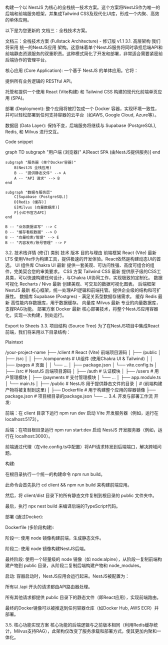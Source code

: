 构建一个以 NestJS 为核心的全栈统一技术方案。这个方案将NestJS作为唯一的后端和前端服务框架，并集成Tailwind CSS及现代化UI库，形成一个内聚、高效的单体应用。

以下是为您更新的 文档三：全栈技术方案。

文档三：全栈技术方案 (Fullstack Architecture) - 修订版 v1.1
3.1. 高层架构
我们将采用 统一的NestJS应用 架构。这意味着单个NestJS服务将同时承担后端API和前端静态资源服务的双重职责。这种模式简化了开发和部署，非常适合需要紧密前后端协作的管理平台。

核心应用 (Core Application): 一个基于 NestJS 的单体应用。它将：

提供所有业务逻辑的 RESTful API。

托管和提供一个使用 React (Vite构建) 和 Tailwind CSS 构建的现代化前端单页应用 (SPA)。

部署 (Deployment): 整个应用将被打包成一个 Docker 容器，实现环境一致性，并可以轻松部署到任何支持容器的云平台（如AWS, Google Cloud, Azure等）。

数据层 (Data Layer): 保持不变，后端服务将继续与 Supabase (PostgreSQL), Redis, 和 Milvus 进行交互。

Code snippet

graph TD
    subgraph "用户端 (浏览器)"
        A[React SPA (由NestJS提供服务)]
    end
    
    subgraph "服务器 (单个Docker容器)"
        B(NestJS 全栈应用)
        B -- "提供静态文件" --> A
        A -- "API 请求" --> B
    end
    
    subgraph "数据与服务层"
        C[Supabase (PostgreSQL)]
        D[Redis (缓存)]
        E[Milvus (向量数据库)]
        F[小红书官方API]
    end

    B -- "业务数据读写" --> C
    B -- "缓存看板数据" --> D
    B -- "向量检索/管理" --> E
    B -- "内容发布/账号管理" --> F
3.2. 技术栈详情 (修订)
类别	技术	版本	目的与理由
前端框架	React (Vite)	最新LTS	使用Vite作为构建工具，提供极速的开发体验。React依然是构建动态UI的首选。
UI 组件库	Chakra UI	最新	提供一套美观、可访问性强、高度可组合的组件，完美契合您的审美要求。
CSS 方案	Tailwind CSS	最新	提供原子级的CSS工具类，可以快速构建任何设计，与Chakra UI协同工作，实现极致的定制化。
数据可视化	Recharts / Nivo	最新	创建美观、可交互的数据可视化图表。
后端框架	NestJS	最新	核心框架，统一处理API逻辑和前端托管。提供企业级的结构和可扩展性。
数据库	Supabase (Postgres)	-	满足关系型数据存储需求。
缓存	Redis	最新	高性能内存数据库，用于数据缓存。
向量库	Milvus	最新	专业的向量数据库，支撑RAG功能。
部署方案	Docker	最新	核心部署技术，将整个NestJS应用容器化，实现一次构建，到处运行。

Export to Sheets
3.3. 项目结构 (Source Tree)
为了在NestJS项目中集成React前端，我们将采用以下目录结构：

Plaintext

/your-project-name
├── /client                 # React (Vite) 前端项目源码
│   ├── /public
│   ├── /src
│   │   ├── /components     # UI组件 (使用Chakra UI & Tailwind)
│   │   ├── /pages          # 页面
│   │   └── ...
│   ├── package.json
│   └── vite.config.ts
│
├── /src                    # NestJS 后端项目源码
│   ├── /auth               # 认证模块
│   ├── /users              # 用户管理模块
│   ├── /payments           # 支付管理模块
│   └── ...
│   ├── app.module.ts
│   └── main.ts
│
├── /public                 # NestJS 用于提供静态文件的目录
│                           # (前端构建产物将被复制到这里)
│
├── Dockerfile              # 用于构建整个应用的容器镜像
├── package.json            # 项目根目录的package.json
└── ...
3.4. 开发与部署工作流
开发:

前端：在 client 目录下运行 npm run dev 启动 Vite 开发服务器（例如，运行在 localhost:5173）。

后端：在项目根目录运行 npm run start:dev 启动 NestJS 开发服务器（例如，运行在 localhost:3000）。

前端通过代理（在vite.config.ts中配置）将API请求转发到后端端口，解决跨域问题。

构建:

在根目录执行一个统一的构建命令 npm run build。

此命令会首先执行 cd client && npm run build 来构建前端应用。

然后，将 client/dist 目录下的所有静态文件复制到根目录的 public 文件夹中。

最后，执行 npx nest build 来编译后端的TypeScript代码。

部署 (通过Docker):

Dockerfile (多阶段构建):

阶段一: 使用 node 镜像构建前端，生成静态文件。

阶段二: 使用 node 镜像构建NestJS后端。

最终阶段: 使用一个轻量级的 node 镜像（如 node:alpine），从阶段一复制前端构建产物到 public 目录，从阶段二复制后端构建产物和 node_modules。

启动: 容器启动时，NestJS应用会运行起来。NestJS被配置为：

所有以 /api 开头的请求都由API路由器处理。

所有其他请求都提供 public 目录下的静态文件（即React应用），实现前端路由。

最终的Docker镜像可以被推送到任何容器仓库（如Docker Hub, AWS ECR）并部署。

3.5. 核心功能实现方案
核心功能的后端逻辑与之前版本相同（利用Redis缓存统计，Milvus支持RAG），此架构仅改变了服务承载和部署方式，使其更加内聚和一体化。